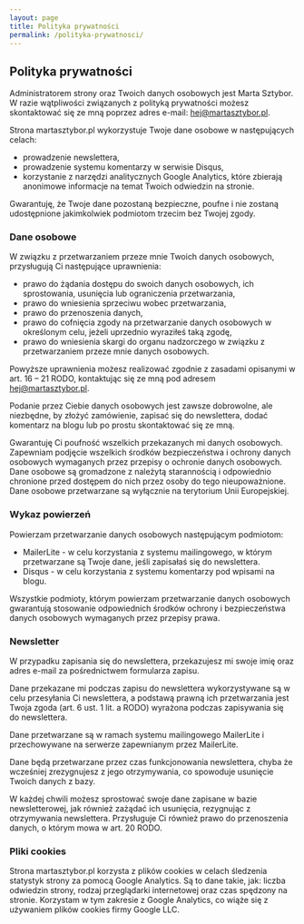 ```yaml
---
layout: page
title: Polityka prywatności
permalink: /polityka-prywatnosci/
---
```


## Polityka prywatności

Administratorem strony oraz Twoich danych osobowych jest Marta Sztybor. W razie wątpliwości związanych z polityką prywatności możesz skontaktować się ze mną poprzez adres e-mail: hej@martasztybor.pl.

Strona martasztybor.pl wykorzystuje Twoje dane osobowe w następujących celach:
 - prowadzenie newslettera,
 - prowadzenie systemu komentarzy w serwisie Disqus,
 - korzystanie z narzędzi analitycznych Google Analytics, które zbierają anonimowe informacje na temat Twoich odwiedzin na stronie.

 Gwarantuję, że Twoje dane pozostaną bezpieczne, poufne i nie zostaną udostępnione jakimkolwiek podmiotom trzecim bez Twojej zgody.

### Dane osobowe

 W związku z przetwarzaniem przeze mnie Twoich danych osobowych, przysługują Ci następujące uprawnienia:
- prawo do żądania dostępu do swoich danych osobowych, ich sprostowania, usunięcia lub ograniczenia przetwarzania,
- prawo do wniesienia sprzeciwu wobec przetwarzania,
- prawo do przenoszenia danych,
- prawo do cofnięcia zgody na przetwarzanie danych osobowych w określonym celu, jeżeli uprzednio wyraziłeś taką zgodę,
- prawo do wniesienia skargi do organu nadzorczego w związku z przetwarzaniem przeze mnie danych osobowych.

Powyższe uprawnienia możesz realizować zgodnie z zasadami opisanymi w art. 16 – 21 RODO, kontaktując się ze mną pod adresem hej@martasztybor.pl.

Podanie przez Ciebie danych osobowych jest zawsze dobrowolne, ale niezbędne, by złożyć zamówienie, zapisać się do newslettera, dodać komentarz na blogu lub po prostu skontaktować się ze mną.

Gwarantuję Ci poufność wszelkich przekazanych mi danych osobowych. Zapewniam podjęcie wszelkich środków bezpieczeństwa i ochrony danych osobowych wymaganych przez przepisy o ochronie danych osobowych. Dane osobowe są gromadzone z należytą starannością i odpowiednio chronione przed dostępem do nich przez osoby do tego nieupoważnione. Dane osobowe przetwarzane są wyłącznie na terytorium Unii Europejskiej.

### Wykaz powierzeń

Powierzam przetwarzanie danych osobowych następującym podmiotom:
- MailerLite - w celu korzystania z systemu mailingowego, w którym przetwarzane są Twoje dane, jeśli zapisałaś się do newslettera.
- Disqus - w celu korzystania z systemu komentarzy pod wpisami na blogu.

Wszystkie podmioty, którym powierzam przetwarzanie danych osobowych gwarantują stosowanie odpowiednich środków ochrony i bezpieczeństwa danych osobowych wymaganych przez przepisy prawa.

### Newsletter

W przypadku zapisania się do newslettera, przekazujesz mi swoje imię oraz adres e-mail za pośrednictwem formularza zapisu.

Dane przekazane mi podczas zapisu do newslettera wykorzystywane są w celu przesyłania Ci newslettera, a podstawą prawną ich przetwarzania jest Twoja zgoda (art. 6 ust. 1 lit. a RODO) wyrażona podczas zapisywania się do newslettera.

Dane przetwarzane są w ramach systemu mailingowego MailerLite i przechowywane na serwerze zapewnianym przez MailerLite.

Dane będą przetwarzane przez czas funkcjonowania newslettera, chyba że wcześniej zrezygnujesz z jego otrzymywania, co spowoduje usunięcie Twoich danych z bazy.

W każdej chwili możesz sprostować swoje dane zapisane w bazie newsletterowej, jak również zażądać ich usunięcia, rezygnując z otrzymywania newslettera. Przysługuje Ci również prawo do przenoszenia danych, o którym mowa w art. 20 RODO.

### Pliki cookies

Strona martasztybor.pl korzysta z plików cookies w celach śledzenia statystyk strony za pomocą Google Analytics. Są to dane takie, jak: liczba odwiedzin strony, rodzaj przeglądarki internetowej oraz czas spędzony na stronie. Korzystam w tym zakresie z Google Analytics, co wiąże się z używaniem plików cookies firmy Google LLC.